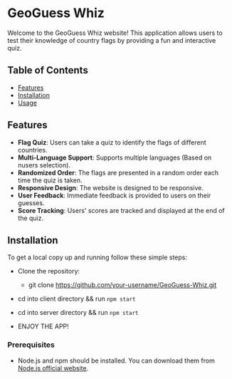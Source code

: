 # GeoGuess Whiz

Welcome to the GeoGuess Whiz website! This application allows users to test their knowledge of country flags by providing a fun and interactive quiz.

## Table of Contents

- [Features](#features)
- [Installation](#installation)
- [Usage](#usage)

## Features

- **Flag Quiz**: Users can take a quiz to identify the flags of different countries.
- **Multi-Language Support**: Supports multiple languages (Based on nusers selection).
- **Randomized Order**: The flags are presented in a random order each time the quiz is taken.
- **Responsive Design**: The website is designed to be responsive.
- **User Feedback**: Immediate feedback is provided to users on their guesses.
- **Score Tracking**: Users' scores are tracked and displayed at the end of the quiz.

## Installation

To get a local copy up and running follow these simple steps:

- Clone the repository:
   - git clone https://github.com/your-username/GeoGuess-Whiz.git


- cd into client directory && run `npm start`
- cd into server directory && run `npm start`
- ENJOY THE APP!

### Prerequisites

- Node.js and npm should be installed. You can download them from [Node.js official website](https://nodejs.org/).